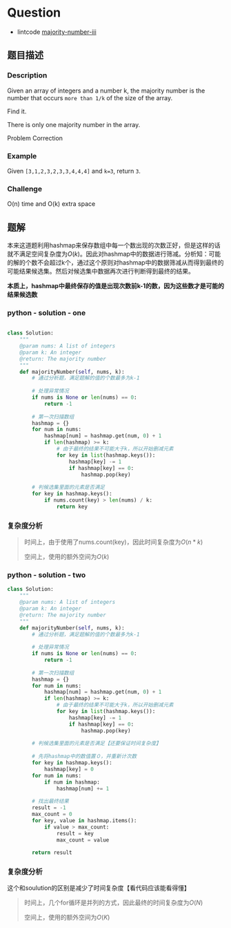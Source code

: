 # Question

- lintcode [majority-number-iii](https://www.lintcode.com/problem/majority-number-iii/description)

## 题目描述

### Description

Given an array of integers and a number k, the majority number is the number that occurs `more than 1/k` of the size of the array.

Find it.

There is only one majority number in the array.

Problem Correction

### Example

Given `[3,1,2,3,2,3,3,4,4,4]` and `k=3`, return `3`.

### Challenge

O(n) time and O(k) extra space

## 题解

本来这道题利用hashmap来保存数组中每一个数出现的次数正好，但是这样的话就不满足空间复杂度为$O(k)$。因此对hashmap中的数据进行筛减。分析知：可能的解的个数不会超过k个，通过这个原则对hashmap中的数据筛减从而得到最终的可能结果候选集。然后对候选集中数据再次进行判断得到最终的结果。

**本质上，hashmap中最终保存的值是出现次数前k-1的数，因为这些数才是可能的结果候选数**

### python - solution - one

```python

class Solution:
    """
    @param nums: A list of integers
    @param k: An integer
    @return: The majority number
    """
    def majorityNumber(self, nums, k):
        # 通过分析题，满足题解的值的个数最多为k-1
        
        # 处理异常情况
        if nums is None or len(nums) == 0:
            return -1
        
        # 第一次扫描数组
        hashmap = {}
        for num in nums:
            hashmap[num] = hashmap.get(num, 0) + 1
            if len(hashmap) >= k:
                # 由于最终的结果不可能大于k，所以开始删减元素
                for key in list(hashmap.keys()):
                    hashmap[key] -= 1
                    if hashmap[key] == 0:
                        hashmap.pop(key)
        
        # 判候选集里面的元素是否满足
        for key in hashmap.keys():
            if nums.count(key) > len(nums) / k:
                return key
```

### 复杂度分析

> 时间上，由于使用了nums.count(key)，因此时间复杂度为$O(n*k)$
>
> 空间上，使用的额外空间为$O(k)$

### python - solution - two

```python
class Solution:
    """
    @param nums: A list of integers
    @param k: An integer
    @return: The majority number
    """
    def majorityNumber(self, nums, k):
        # 通过分析题，满足题解的值的个数最多为k-1
        
        # 处理异常情况
        if nums is None or len(nums) == 0:
            return -1
        
        # 第一次扫描数组
        hashmap = {}
        for num in nums:
            hashmap[num] = hashmap.get(num, 0) + 1
            if len(hashmap) >= k:
                # 由于最终的结果不可能大于k，所以开始删减元素
                for key in list(hashmap.keys()):
                    hashmap[key] -= 1
                    if hashmap[key] == 0:
                        hashmap.pop(key)
        
        # 判候选集里面的元素是否满足【还要保证时间复杂度】
        
        # 先将hashmap中的数值置０，并重新计次数
        for key in hashmap.keys():
            hashmap[key] = 0
        for num in nums:
            if num in hashmap:
                hashmap[num] += 1
        
        # 找出最终结果
        result = -1
        max_count = 0
        for key, value in hashmap.items():
            if value > max_count:
                result = key
                max_count = value
        
        return result
```

### 复杂度分析

这个和soulution的区别是减少了时间复杂度【看代码应该能看得懂】

> 时间上，几个for循环是并列的方式，因此最终的时间复杂度为$O(N)$
>
> 空间上，使用的额外空间为$O(K)$

